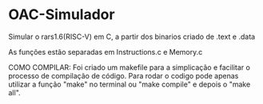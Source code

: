 # OAC-Simulador
Simular o rars1.6(RISC-V) em C, a partir dos binarios criado de .text e .data

As funções estão separadas em Instructions.c e Memory.c

COMO COMPILAR:
Foi criado um makefile para a simplicação e facilitar o processo de compilação de código.
Para rodar o codigo pode apenas utilizar a função "make" no terminal ou "make compile" e depois o "make all".
